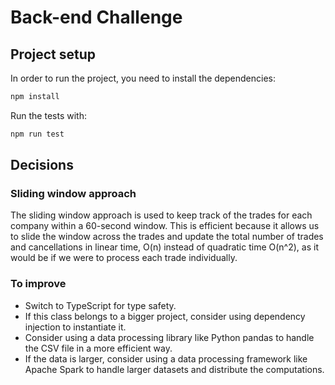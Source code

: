 # Back-end Challenge

## Project setup

In order to run the project, you need to install the dependencies:

```bash
npm install
```

Run the tests with:

```bash
npm run test
```

## Decisions

### Sliding window approach

The sliding window approach is used to keep track of the trades for each company within a 60-second window. This is efficient because it allows us to slide the window across the trades and update the total number of trades and cancellations in linear time, O(n) instead of quadratic time O(n^2), as it would be if we were to process each trade individually.

### To improve

- Switch to TypeScript for type safety.
- If this class belongs to a bigger project, consider using dependency injection to instantiate it.
- Consider using a data processing library like Python pandas to handle the CSV file in a more efficient way.
- If the data is larger, consider using a data processing framework like Apache Spark to handle larger datasets and distribute the computations.
